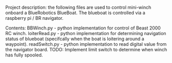 Project description: the following files are used to control mini-winch onboard a BlueRobotics BlueBoat. The blueboat is controlled via a raspberry pi / BR navigator.


Contents:
BBWinch.py - python implementation for control of Beast 2000 RC winch.
loiterRead.py - python implementation for determining navigation status of blueboat (specifcally when the boat is loitering around a waypoint).
readSwitch.py - python implementation to read digital value from the navigator board.
TODO:
Implement limit switch to determine when winch has fully spooled.
